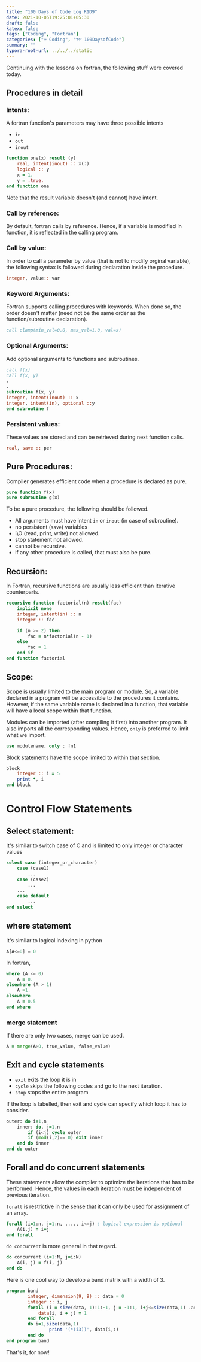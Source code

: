 ```yaml
---
title: "100 Days of Code Log R1D9"
date: 2021-10-05T19:25:01+05:30
draft: false
katex: false
tags: ["Coding", "Fortran"]
categories: ["⌨️ Coding", "➿ 100DaysofCode"]
summary: ""
typora-root-url: ../../../static
---
```


Continuing with the lessons on fortran, the following stuff were covered today.

## Procedures in detail

### Intents:

A fortran function's parameters may have three possible intents

- `in`
- `out`
- `inout`

```fortran
function one(x) result (y)
	real, intent(inout) :: x(:)
	logical :: y
	x = 1.
	y = .true.
end function one
```

Note that the result variable doesn't (and cannot) have intent.

### Call by reference:

By default, fortran calls by reference. Hence, if a variable is modified in function, it is reflected in the calling program.

### Call by value:

In order to call a parameter by value (that is not to modify orginal variable), the following syntax is followed during declaration inside the procedure.

```fortran
integer, value:: var
```

### Keyword Arguments:

Fortran supports calling procedures with keywords. When done so, the order doesn't matter (need not be the same order as the function/subroutine declaration).

```fortran
call clamp(min_val=0.0, max_val=1.0, val=x)
```

### Optional Arguments:

Add optional arguments to functions and subroutines.

```fortran
call f(x)
call f(x, y)
.
.
subroutine f(x, y)
integer, intent(inout) :: x
integer, intent(in), optional ::y
end subroutine f
```

### Persistent values:

These values are stored and can be retrieved during next function calls.

```fortran
real, save :: per
```

## Pure Procedures:

Compiler generates efficient code when a procedure is declared as pure.

```fortran
pure function f(x)
pure subroutine g(x)
```

To be a pure procedure, the following should be followed.

- All arguments must have intent `in` or `inout` (in case of subroutine).
- no persistent (`save`) variables
- I\O (read, print, write) not allowed.
- stop statement not allowed.
- cannot be recursive.
- if any other procedure is called, that must also be pure.

## Recursion:

In Fortran, recursive functions are usually less efficient than iterative counterparts.

```fortran
recursive function factorial(n) result(fac)
    implicit none
    integer, intent(in) :: n
    integer :: fac

    if (n >= 2) then
        fac = n*factorial(n - 1)
    else
        fac = 1
    end if
end function factorial

```

## Scope:

Scope is usually limited to the main program or module. So, a variable declared in a program will be accessible to the procedures it contains. However, if the same variable name is declared in a function, that variable will have a local scope within that function. 

Modules can be imported (after compiling it first) into another program. It also imports all the corresponding values. Hence, `only` is preferred to limit what we import.

```fortran
use modulename, only : fn1
```

Block statements have the scope limited to within that section.

```fortran
block
    integer :: i = 5
    print *, i
end block
```

# Control Flow Statements

## Select statement:

It's similar to switch case of C and is limited to only integer or character values

```fortran
select case (integer_or_character)
	case (case1)
		...
	case (case2)
		...
	...
	case default
		...
end select
```

## where statement

It's similar to logical indexing in python

```python
A[A<=0] = 0
```

In fortran,

```fortran
where (A <= 0)
	A = 0.
elsewhere (A > 1)
	A =1.
elsewhere
	A = 0.5
end where
```

### merge statement

If there are only two cases, merge can be used.

```fortran
A = merge(A>0, true_value, false_value)
```

## Exit and cycle statements

- `exit` exits the loop it is in
- `cycle` skips the following codes and go to the next iteration.
- `stop` stops the entire program

If the loop is labelled, then exit and cycle can specify which loop it has to consider.

```fortran
outer: do i=1,n
	inner: do, j=1,n
		if (i<j) cycle outer
		if (mod(i,2)== 0) exit inner
	end do inner
end do outer
```

## Forall and do concurrent statements

These statements allow the compiler to optimize the iterations that has to be performed. Hence, the values in each iteration must be independent of previous iteration.

`forall` is restrictive in the sense that it can only be used for assignment of an array.

```fortran
forall (i=1:n, j=1:n, ...., i<=j) ! logical expression is optional
	A(i,j) = i+j
end forall
```

`do concurrent` is more general in that regard.

```fortran
do concurrent (i=1:N, j=i:N)
    A(i, j) = f(i, j)
end do
```

Here is one cool way to develop a band matrix with a width of 3.

```fortran
program band
        integer, dimension(9, 9) :: data = 0
        integer :: i, j
        forall (i = size(data, 1):1:-1, j = -1:1, i+j<=size(data,1) .and. i+j>0)
            data(i, i + j) = 1
        end forall
        do i=1,size(data,1)
                print '(*(i3))', data(i,:)
        end do
end program band
```

That's it, for now!
